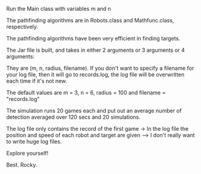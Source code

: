 Run the Main class with variables m and n

The pathfinding algorithms are in Robots.class and Mathfunc.class, respectively.

The pathfinding algorithms have been very efficient in finding targets.

The Jar file is built, and takes in either 2 arguments or 3 arguments or 4 arguments:

They are (m, n, radius, filename). If you don't want to specify a filename for your log file, then it will go to records.log, the log file will be overwritten each time if it's not new.

The default values are m = 3, n = 6, radius = 100 and filename = "records.log"

The simulation runs 20 games each and put out an average number of detection averaged over 120 secs and 20 simulations. 

The log file only contains the record of the first game -> In the log file the position and speed of each robot and target are given --> I don't really want to write huge log files.

Explore yourself! 

Best.
Rocky.
